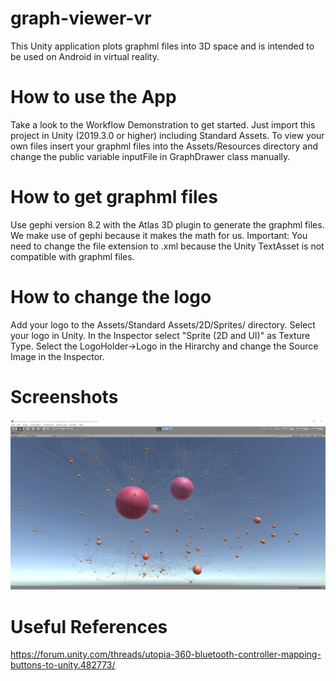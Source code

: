# graph-viewer-vr
This Unity application plots graphml files into 3D space and is intended to be used on 
Android in virtual reality.

# How to use the App
Take a look to the Workflow Demonstration to get started.
Just import this project in Unity (2019.3.0 or higher) including Standard Assets. To 
view your own files insert your graphml files into the Assets/Resources directory and
change the public variable inputFile in GraphDrawer class manually. 

# How to get graphml files
Use gephi version 8.2 with the Atlas 3D plugin to generate the graphml files. We make 
use of gephi because it makes the math for us. 
Important: You need to change the file extension to .xml because the Unity TextAsset 
is not compatible with graphml files.

# How to change the logo
Add your logo to the Assets/Standard Assets/2D/Sprites/ directory. Select your logo 
in Unity. In the Inspector select "Sprite (2D and UI)" as Texture Type. 
Select the LogoHolder->Logo in the Hirarchy and change the Source Image in the Inspector.

# Screenshots
![screenshot](/Images/screenshot_01.png?raw=true "screenshot 1")

# Useful References
https://forum.unity.com/threads/utopia-360-bluetooth-controller-mapping-buttons-to-unity.482773/

